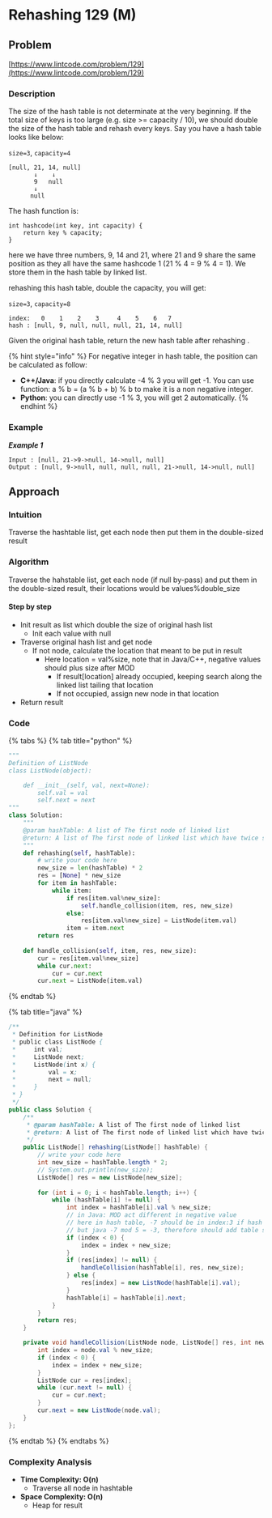 # Rehashing 129 \(M\)

## Problem

[https://www.lintcode.com/problem/129](https://www.lintcode.com/problem/129)

### Description 

The size of the hash table is not determinate at the very beginning. If the total size of keys is too large \(e.g. size &gt;= capacity / 10\), we should double the size of the hash table and rehash every keys. Say you have a hash table looks like below:

`size=3`, `capacity=4`

```text
[null, 21, 14, null]
       ↓    ↓
       9   null
       ↓
      null
```

The hash function is:

```text
int hashcode(int key, int capacity) {
    return key % capacity;
}
```

here we have three numbers, 9, 14 and 21, where 21 and 9 share the same position as they all have the same hashcode 1 \(21 % 4 = 9 % 4 = 1\). We store them in the hash table by linked list.

rehashing this hash table, double the capacity, you will get:

`size=3`, `capacity=8`

```text
index:   0    1    2    3     4    5    6   7
hash : [null, 9, null, null, null, 21, 14, null]
```

Given the original hash table, return the new hash table after rehashing .

{% hint style="info" %}
For negative integer in hash table, the position can be calculated as follow:

* **C++/Java**: if you directly calculate -4 % 3 you will get -1. You can use function: a % b = \(a % b + b\) % b to make it is a non negative integer.
* **Python**: you can directly use -1 % 3, you will get 2 automatically.
{% endhint %}

### Example

_**Example 1**_

```text
Input : [null, 21->9->null, 14->null, null]
Output : [null, 9->null, null, null, null, 21->null, 14->null, null]
```

## Approach 

### Intuition 

Traverse the hashtable list, get each node then put them in the double-sized result

### Algorithm

Traverse the hahstable list, get each node \(if null by-pass\) and put them in the double-sized result, their locations would be values%double\_size

#### Step by step

* Init result as list which double the size of original hash list
  * Init each value with null
* Traverse original hash list and get node
  * If not node, calculate the location that meant to be put in result
    * Here location = val%size, note that in Java/C++, negative values should plus size after MOD
      * If result\[location\] already occupied, keeping search along the linked list tailing that location
      * If not occupied, assign new node in that location
* Return result

### Code

{% tabs %}
{% tab title="python" %}
```python
"""
Definition of ListNode
class ListNode(object):

    def __init__(self, val, next=None):
        self.val = val
        self.next = next
"""
class Solution:
    """
    @param hashTable: A list of The first node of linked list
    @return: A list of The first node of linked list which have twice size
    """
    def rehashing(self, hashTable):
        # write your code here
        new_size = len(hashTable) * 2
        res = [None] * new_size
        for item in hashTable:
            while item:
                if res[item.val%new_size]:
                    self.handle_collision(item, res, new_size)
                else:
                    res[item.val%new_size] = ListNode(item.val)
                item = item.next
        return res
    
    def handle_collision(self, item, res, new_size):
        cur = res[item.val%new_size]
        while cur.next:
            cur = cur.next
        cur.next = ListNode(item.val)
```
{% endtab %}

{% tab title="java" %}
```java
/**
 * Definition for ListNode
 * public class ListNode {
 *     int val;
 *     ListNode next;
 *     ListNode(int x) {
 *         val = x;
 *         next = null;
 *     }
 * }
 */
public class Solution {
    /**
     * @param hashTable: A list of The first node of linked list
     * @return: A list of The first node of linked list which have twice size
     */    
    public ListNode[] rehashing(ListNode[] hashTable) {
        // write your code here
        int new_size = hashTable.length * 2;
        // System.out.println(new_size);
        ListNode[] res = new ListNode[new_size];
        
        for (int i = 0; i < hashTable.length; i++) {
            while (hashTable[i] != null) {
                int index = hashTable[i].val % new_size;
                // in Java: MOD act different in negative value
                // here in hash table, -7 should be in index:3 if hash table size = 5
                // but java -7 mod 5 = -3, therefore should add table size to let it = 3
                if (index < 0) {
                    index = index + new_size;
                }
                if (res[index] != null) {
                    handleCollision(hashTable[i], res, new_size);
                } else {
                    res[index] = new ListNode(hashTable[i].val);
                }
                hashTable[i] = hashTable[i].next;
            } 
        }
        return res;
    }

    private void handleCollision(ListNode node, ListNode[] res, int new_size) {
        int index = node.val % new_size;
        if (index < 0) {
            index = index + new_size;
        }
        ListNode cur = res[index];
        while (cur.next != null) {
            cur = cur.next;
        }
        cur.next = new ListNode(node.val);
    }
};
```
{% endtab %}
{% endtabs %}

### Complexity Analysis

* **Time Complexity: O\(n\)**
  * Traverse all node in hashtable 
* **Space Complexity: O\(n\)**
  * Heap for result

